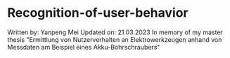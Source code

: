 # Recognition-of-user-behavior
Written by: Yanpeng Mei
Updated on: 21.03.2023
In memory of my master thesis "Ermittlung von Nutzerverhalten an Elektrowerkzeugen anhand von Messdaten am Beispiel eines Akku-Bohrschraubers"
